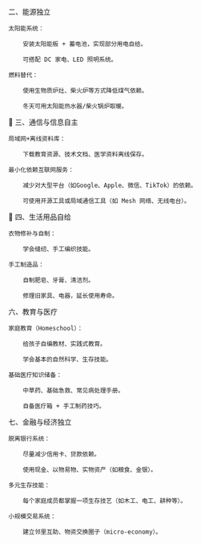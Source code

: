 

二、能源独立

    太阳能系统：

        安装太阳能板 + 蓄电池，实现部分用电自给。

        可搭配 DC 家电、LED 照明系统。

    燃料替代：

        使用生物质炉灶、柴火炉等方式降低煤气依赖。

        冬天可用太阳能热水器/柴火锅炉取暖。

📡 三、通信与信息自主

    局域网+离线资料库：

        下载教育资源、技术文档、医学资料离线保存。

    最小化依赖互联网服务：

        减少对大型平台（如Google、Apple、微信、TikTok）的依赖。

        可使用开源工具或局域通信工具（如 Mesh 网络、无线电台）。

🧵 四、生活用品自给

    衣物修补与自制：

        学会缝纫、手工编织技能。

    手工制造品：

        自制肥皂、牙膏、清洁剂。

        修理旧家具、电器，延长使用寿命。

六、教育与医疗

    家庭教育（Homeschool）：

        给孩子自编教材、实践式教育。

        学会基本的自然科学、生存技能。

    基础医疗知识储备：

        中草药、基础急救、常见病处理手册。

        自备医疗箱 + 手工制药技巧。
七、金融与经济独立

    脱离银行系统：

        尽量减少信用卡、贷款依赖。

        使用现金、以物易物、实物资产（如粮食、金银）。

    多元生存技能：

        每个家庭成员都掌握一项生存技艺（如木工、电工、耕种等）。

    小规模交易系统：

        建立邻里互助、物资交换圈子（micro-economy）。